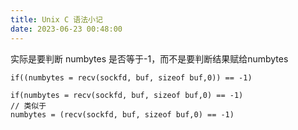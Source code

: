 ```yaml
---
title: Unix C 语法小记
date: 2023-06-23 00:48:00
---
```



实际是要判断 numbytes 是否等于-1，而不是要判断结果赋给numbytes
```
if((numbytes = recv(sockfd, buf, sizeof buf,0)) == -1)

if(numbytes = recv(sockfd, buf, sizeof buf,0) == -1)
// 类似于
numbytes = (recv(sockfd, buf, sizeof buf,0) == -1)
```